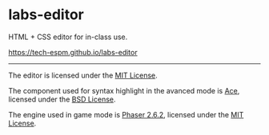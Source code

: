 # labs-editor

HTML + CSS editor for in-class use.

https://tech-espm.github.io/labs-editor

---

The editor is licensed under the [MIT License](https://github.com/tech-espm/labs-editor/blob/master/LICENSE).

The component used for syntax highlight in the avanced mode is [Ace](https://github.com/ajaxorg/ace), licensed under the [BSD License](https://github.com/ajaxorg/ace/blob/master/LICENSE).

The engine used in game mode is [Phaser 2.6.2](https://github.com/photonstorm/phaser), licensed under the [MIT License](https://github.com/photonstorm/phaser/blob/master/LICENSE.md).
